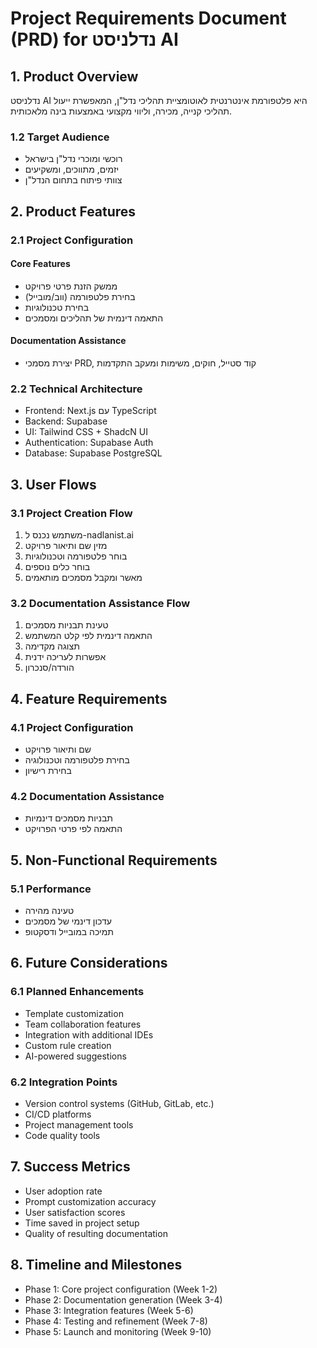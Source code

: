 # Project Requirements Document (PRD) for נדלניסט AI

## 1. Product Overview

נדלניסט AI היא פלטפורמת אינטרנטית לאוטומציית תהליכי נדל"ן, המאפשרת ייעול תהליכי קנייה, מכירה, וליווי מקצועי באמצעות בינה מלאכותית.

### 1.2 Target Audience

- רוכשי ומוכרי נדל"ן בישראל
- יזמים, מתווכים, ומשקיעים
- צוותי פיתוח בתחום הנדל"ן

## 2. Product Features

### 2.1 Project Configuration

#### Core Features

- ממשק הזנת פרטי פרויקט
- בחירת פלטפורמה (ווב/מובייל)
- בחירת טכנולוגיות
- התאמה דינמית של תהליכים ומסמכים

#### Documentation Assistance

- יצירת מסמכי PRD, קוד סטייל, חוקים, משימות ומעקב התקדמות

### 2.2 Technical Architecture

- Frontend: Next.js עם TypeScript
- Backend: Supabase
- UI: Tailwind CSS + ShadcN UI
- Authentication: Supabase Auth
- Database: Supabase PostgreSQL

## 3. User Flows

### 3.1 Project Creation Flow

1. משתמש נכנס ל-nadlanist.ai
2. מזין שם ותיאור פרויקט
3. בוחר פלטפורמה וטכנולוגיות
4. בוחר כלים נוספים
5. מאשר ומקבל מסמכים מותאמים

### 3.2 Documentation Assistance Flow

1. טעינת תבניות מסמכים
2. התאמה דינמית לפי קלט המשתמש
3. תצוגה מקדימה
4. אפשרות לעריכה ידנית
5. הורדה/סנכרון

## 4. Feature Requirements

### 4.1 Project Configuration

- שם ותיאור פרויקט
- בחירת פלטפורמה וטכנולוגיה
- בחירת רישיון

### 4.2 Documentation Assistance

- תבניות מסמכים דינמיות
- התאמה לפי פרטי הפרויקט

## 5. Non-Functional Requirements

### 5.1 Performance

- טעינה מהירה
- עדכון דינמי של מסמכים
- תמיכה במובייל ודסקטופ

## 6. Future Considerations

### 6.1 Planned Enhancements

- Template customization
- Team collaboration features
- Integration with additional IDEs
- Custom rule creation
- AI-powered suggestions

### 6.2 Integration Points

- Version control systems (GitHub, GitLab, etc.)
- CI/CD platforms
- Project management tools
- Code quality tools

## 7. Success Metrics

- User adoption rate
- Prompt customization accuracy
- User satisfaction scores
- Time saved in project setup
- Quality of resulting documentation

## 8. Timeline and Milestones

- Phase 1: Core project configuration (Week 1-2)
- Phase 2: Documentation generation (Week 3-4)
- Phase 3: Integration features (Week 5-6)
- Phase 4: Testing and refinement (Week 7-8)
- Phase 5: Launch and monitoring (Week 9-10)
